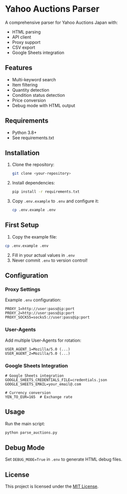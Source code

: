 # Yahoo Auctions Parser

A comprehensive parser for Yahoo Auctions Japan with:
- HTML parsing
- API client
- Proxy support
- CSV export
- Google Sheets integration

## Features
- Multi-keyword search
- Item filtering
- Quantity detection
- Condition status detection
- Price conversion
- Debug mode with HTML output

## Requirements
- Python 3.8+
- See requirements.txt

## Installation
1. Clone the repository:
   ```bash
   git clone <your-repository>
   ```
2. Install dependencies:
   ```bash
   pip install -r requirements.txt
   ```
3. Copy `.env.example` to `.env` and configure it:
   ```bash
   cp .env.example .env
   ```
## First Setup
1. Copy the example file:
```bash
cp .env.example .env
```
2. Fill in your actual values in `.env`
3. Never commit `.env` to version control!


## Configuration
### Proxy Settings
Example `.env` configuration:
```env
PROXY_1=http://user:pass@ip:port
PROXY_2=http://user:pass@ip:port
PROXY_SOCKS5=socks5://user:pass@ip:port
```

### User-Agents
Add multiple User-Agents for rotation:
```env
USER_AGENT_1=Mozilla/5.0 (...)
USER_AGENT_2=Mozilla/5.0 (...)
```

### Google Sheets Integration
```env
# Google Sheets integration
GOOGLE_SHEETS_CREDENTIALS_FILE=credentials.json
GOOGLE_SHEETS_EMAIL=your_email@.com

# Currency conversion
YEN_TO_EUR=165  # Exchange rate
```

## Usage
Run the main script:
```bash
python parse_auctions.py
```

## Debug Mode
Set `DEBUG_MODE=True` in `.env` to generate HTML debug files.

## License
This project is licensed under the [MIT License](https://opensource.org/licenses/MIT). 